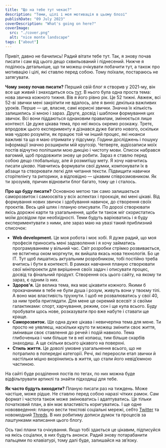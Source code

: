 ```yaml
---
title: "Що на тебе тут чекає?"
description: "Теми, цілі і моя мотивація в цьому блозі"
publishDate: "09 July 2023"
coverDescription: "What's going on here?"
coverImage:
  src: "./cover.png"
  alt: "nice monte landscape"
tags: ["about"]
---
```


Привіт, давно не бачились! Радий вітати тебе тут. Так, я знову почав писати і сам від цього дещо схвильований і піднесений. Нижче я поділюсь детальніше, що ти можеш очікувати побачити тут, а також про мотивацію і цілі, які ставлю перед собою. Тому поїхали, постараюсь не затягувати.

**Чому знову почав писати?** Перший свій блог я створив у 2021-му, він все ще живий і знаходиться ось [тут](https://move-more.live/). В нього була одна проста тема: нова звичка кожного тижня. Вів я його рівно рік. Це 52 тижні. Авжеж, всі 52-ві звички мені закріпити не вдалось, але я виніс декілька важливих уроків. Перше — це, власне, самі корисні звички. Значна їх кількість залишились зі мною і зараз. Друге, досвід і шаблони формування цих звичок. Всі вони піддаються однаковим правилам, змінюється лише контекст. Це дуже цікава тема, про неї якось окремо розкажу. Третє, впродовж цього експерименту я дізнався дуже багато нового, оскільки мав чудово розуміти, як працює той чи інший процес, які нюанси важливі та що я маю отримати у підсумку. Години досліджень і пошуку інформації значно розширили мій кругозір. Четверте, аудіозаписи моїх постів відчутно поліпшили мою дикцію і чистоту мови. Список набрався вагомий, щоб продовжити знову це робити. Зараз я ставлю перед собою дещо глобальнішу, але й розмитішу мету. Я хочу навчитись писати _цікаво_. Навчитись формувати свої думки, компонувати їх в абзаци та створювати легкі для читання тексти. Підвищити навички сторітелінгу та риторики, а відповідно — цікавим співрозмовником. Як ти зрозумів, причин відновити блог багато, тому це і сталось.

**Про що буду писати?** Основною метою так само залишається саморозвиток і самоосвіта у всіх аспектах і проєкція, які мені цікаві. Від формування нових звичок і здобування навичок, до створення своїх проєктів. Весь цей шлях і планую описувати. По дорозі створювати якісь дорожні карти та узагальнення, щоби ти також міг скористатись моїм досвідом при необхідності. Теми будуть варіюватись і я буду експериментувати з ними, але зараз маю на увазі такий приблизний списочок:

- **Web development.** Це моя робота і моє хобі. Я дуже радий, що моя професія приносить мені задоволення і я хочу займатись програмуванням у вільний час. Світ розробки стрімко розвивається, не встигнеш оком моргнути, як вийшла якась нова технологія. Бо це ІТ. Тут щоб лишатись актуальним розробником, тобі постійно треба вчитись і бути в контексті. В рамках навчання планую створювати свої мініпроекти для вирішення своїх задач і описувати процес, досвід та фінальний продукт. Створення ось цього сайту, на якому ти зараз, є одним із них.
- **Здоров'я.** Це велика тема, яка має цікавити кожного. Якими б прокачаними в тебе не були душа і розум, живуть вони у твоєму тілі. А воно має властивість трухнути. І щоб не розвалюватись у свої 40, за ним треба приглядати. Для мене це окремий всесвіт зі своїми галактиками: спорт, харчування, режим, сон і ще купа всього. Буду пробувати щось нове, розказувати про вже набуте і ставати ще краще.
- **Саморозвиток.** Ще одна дуже цікава і невичерпна тема для мене. Ти просто не уявляєш, наскільки круто ти можеш змінити своє життя, змінивши своє ставлення до речей і подій навколо. Тема глибоченька і чим більше ти в неї копаєш, тим більше скарбів знаходиш. А ще скільки всього цікавого на поверхні.
- **Стиль життя.** Це доволі умовне узагальнення всього, що не потрапило в попередні категорії. Речі, які переросли етап звички й настільки міцно вкорінились в життя, що стали його невідʼємною частиною.

На сайті буде розділення постів по тегах, по них можна буде відфільтрувати артиклі та знайти підходящі для тебе.

**Як часто будуть виходити?** Планую писати раз на тиждень. Може частіше, може рідше. Не ставлю перед собою наразі чітких рамок. Сам формат і частота також може змінюватись і адаптуватись. Це тільки початковий план, а він має властивість коригуватись. І ще одне нововведення: планую вести текстові соціальні мережі, себто [Twitter](https://twitter.com/y_nadtochii) та новомодний [Threds](https://www.threads.net/@e.nadtochiy). В них робитиму дописи думок та процесів за лаштунками написання цього блогу.

Ось такі плани та очікування. Якщо тобі здається це цікавим, підписуйся на якісь соціалки, в них будуть анонси. Радий знову потарабанити пальцями по клавіатурі, тому далі буде, залишайся на звʼязку.
